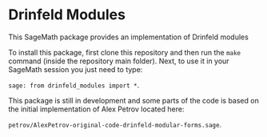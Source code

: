 # Drinfeld Modules

This SageMath package provides an implementation of Drinfeld modules

To install this package, first clone this repository and then run the `make`
command (inside the repository main folder). Next, to use it in your SageMath
session you just need to type:

`sage: from drinfeld_modules import *`.

This package is still in development and some parts of the code is
based on the initial implementation of Alex Petrov located here:

`petrov/AlexPetrov-original-code-drinfeld-modular-forms.sage`.
